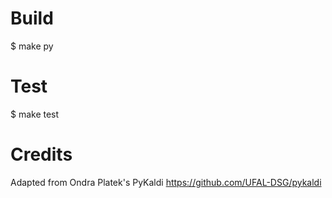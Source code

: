 # Build

  $ make py

# Test

  $ make test
  
# Credits

Adapted from Ondra Platek's PyKaldi https://github.com/UFAL-DSG/pykaldi
